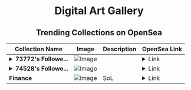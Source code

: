 <div align="center">

# Digital Art Gallery

## Trending Collections on OpenSea

| Collection Name                       | Image                                                                                     | Description                       | OpenSea Link                                                                                          |
|---------------------------------------|-------------------------------------------------------------------------------------------|-----------------------------------|--------------------------------------------------------------------------------------------------------|
| **<details><summary>73772's Followe...</summary>73772's Follower</details>** | ![Image](https://i.seadn.io/s/raw/files/19f9f090920392cc3650cbdf4361755b.png?w=500&auto=format?w=200&auto=format) |  | <details><summary>Link</summary>[73772's Follower](https://opensea.io/collection/73772-s-follower)</details> |
| **<details><summary>74528's Followe...</summary>74528's Follower</details>** | ![Image](https://i.seadn.io/s/raw/files/19f9f090920392cc3650cbdf4361755b.png?w=500&auto=format?w=200&auto=format) |  | <details><summary>Link</summary>[74528's Follower](https://opensea.io/collection/74528-s-follower)</details> |
| **Finance** | ![Image](https://i.seadn.io/s/raw/files/401385cc9840a5f324039ab1ff4e94d5.png?w=500&auto=format?w=200&auto=format) | SoL | <details><summary>Link</summary>[Finance](https://opensea.io/collection/finance-22)</details> |

</div>